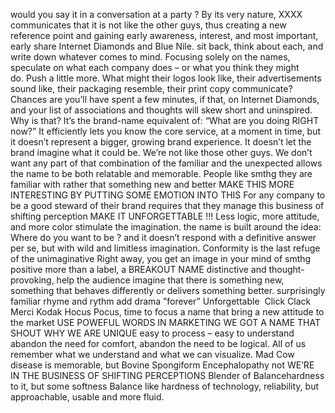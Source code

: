 would you say it in a conversation at a party ?
By its very nature, XXXX communicates that it is not like the other guys, thus creating a new reference point and gaining early awareness, interest, and most important, early share
Internet Diamonds and Blue Nile. sit back, think about each, and write down whatever comes to mind. Focusing solely on the names, speculate on what each company does – or what you think they might do. Push a little more. What might their logos look like, their advertisements sound like, their packaging resemble, their print copy communicate? Chances are you’ll have spent a few minutes, if that, on Internet Diamonds, and your list of associations and thoughts will skew short and uninspired. Why is that? It’s the brand-name equivalent of: “What are you doing RIGHT now?” It efficiently lets you know the core service, at a moment in time, but it doesn’t represent a bigger, growing brand experience. It doesn’t let the brand imagine what it could be.
We’re not like those other guys. We don’t want any part of that
combination of the familiar and the unexpected allows the name to be both relatable and memorable.
People like smthg they are familiar with rather that something new and better
MAKE THIS MORE INTERESTING BY PUTTING SOME EMOTION INTO THIS
For any company to be a good steward of their brand requires that they manage this business of shifting perception
MAKE IT UNFORGETTABLE !!!
Less logic, more attitude, and more color stimulate the imagination.
the name is built around the idea: Where do you want to be ?
and it doesn’t respond with a definitive answer per se, but with wild and limitless imagination.
Conformity is the last refuge of the unimaginative
Right away, you get an image in your mind of smthg positive
more than a label, a BREAKOUT NAME
distinctive and thought-provoking, help the audience imagine that there is something new, something that behaves differently or delivers something better.
surprisingly familiar
rhyme and rythm
add drama ”forever”
Unforgettable 
Click Clack Merci Kodak
Hocus Pocus, time to focus
a name that bring a new attitude to the market
USE POWEFUL WORDS IN MARKETING
WE GOT A NAME THAT SHOUT WHY WE ARE UNIQUE
easy to process – easy to understand
abandon the need for comfort, abandon the need to be logical.
All of us remember what we understand and what we can visualize.
 Mad Cow disease is memorable, but Bovine Spongiform Encephalopathy not
WE’RE IN THE BUSINESS OF SHIFTING PERCEPTIONS
Blender of Balancehardness to it, but some softness
Balance like  hardness of technology, reliability, but approachable, usable and more fluid.